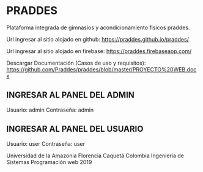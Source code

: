 # PRADDES

Plataforma integrada de gimnasios y acondicionamiento fisicos praddes.

Url ingresar al sitio alojado en github: https://praddes.github.io/praddes/

Url ingresar al sitio alojado en firebase: https://praddes.firebaseapp.com/

Descargar Documentación (Casos de uso y requisitos): https://github.com/Praddes/praddes/blob/master/PROYECTO%20WEB.docx

## INGRESAR AL PANEL DEL ADMIN
Usuario: admin
Contraseña: admin

## INGRESAR AL PANEL DEL USUARIO
Usuario: user
Contraseña: user

Universidad de la Amazonia
Florencia Caquetá Colombia
Ingenieria de Sistemas
Programación web
2019
